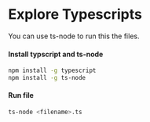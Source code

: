 # Explore Typescripts

You can use ts-node to run this the files.

#### Install typscript and ts-node
```bash
npm install -g typescript
npm install -g ts-node
```

#### Run file
```bash
ts-node <filename>.ts
```